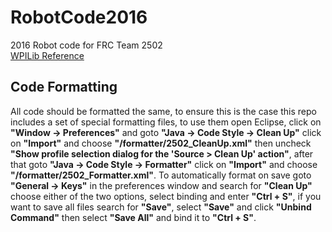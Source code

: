 # RobotCode2016
2016 Robot code for FRC Team 2502  
[WPILib Reference](http://wpilib.screenstepslive.com/s/4485)

## Code Formatting
All code should be formatted the same, to ensure this is the case this repo includes a set of special formatting files, to use
them open Eclipse, click on **"Window -> Preferences"** and goto **"Java -> Code Style -> Clean Up"** click on **"Import"** and
choose **"/formatter/2502_CleanUp.xml"** then uncheck **"Show profile selection dialog for the 'Source > Clean Up' action"**,
after that goto **"Java -> Code Style -> Formatter"** click on **"Import"** and choose **"/formatter/2502_Formatter.xml"**. To
automatically format on save goto **"General -> Keys"** in the preferences window and search for **"Clean Up"** choose either
of the two options, select binding and enter **"Ctrl + S"**, if you want to save all files search for **"Save"**, select
**"Save"** and click **"Unbind Command"** then select **"Save All"** and bind it to **"Ctrl + S"**.
